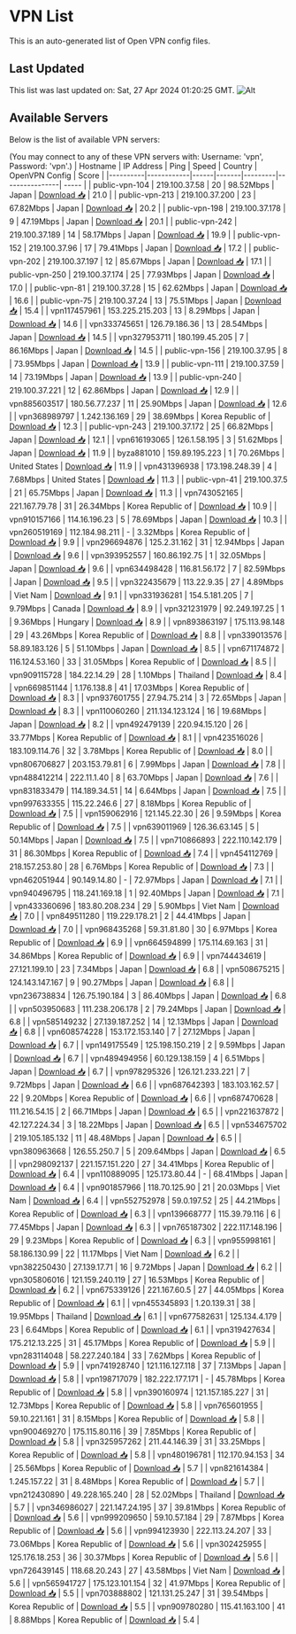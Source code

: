 # VPN List

This is an auto-generated list of Open VPN config files.

## Last Updated

This list was last updated on: Sat, 27 Apr 2024 01:20:25 GMT.
![Alt](https://repobeats.axiom.co/api/embed/186b98318ef1479477931607c1ad7d823f12451f.svg "Repobeats analytics image")

## Available Servers

Below is the list of available VPN servers:

(You may connect to any of these VPN servers with: Username: 'vpn', Password: 'vpn'.)
| Hostname | IP Address | Ping | Speed | Country | OpenVPN Config | Score |
|----------|------------|------|-------|---------|----------------| ----- |
| public-vpn-104 | 219.100.37.58 | 20 | 98.52Mbps | Japan | [Download 📥](./configs/server_0_JP.ovpn) | 21.0 |
| public-vpn-213 | 219.100.37.200 | 23 | 67.82Mbps | Japan | [Download 📥](./configs/server_1_JP.ovpn) | 20.2 |
| public-vpn-198 | 219.100.37.178 | 9 | 47.19Mbps | Japan | [Download 📥](./configs/server_2_JP.ovpn) | 20.1 |
| public-vpn-242 | 219.100.37.189 | 14 | 58.17Mbps | Japan | [Download 📥](./configs/server_3_JP.ovpn) | 19.9 |
| public-vpn-152 | 219.100.37.96 | 17 | 79.41Mbps | Japan | [Download 📥](./configs/server_4_JP.ovpn) | 17.2 |
| public-vpn-202 | 219.100.37.197 | 12 | 85.67Mbps | Japan | [Download 📥](./configs/server_5_JP.ovpn) | 17.1 |
| public-vpn-250 | 219.100.37.174 | 25 | 77.93Mbps | Japan | [Download 📥](./configs/server_6_JP.ovpn) | 17.0 |
| public-vpn-81 | 219.100.37.28 | 15 | 62.62Mbps | Japan | [Download 📥](./configs/server_7_JP.ovpn) | 16.6 |
| public-vpn-75 | 219.100.37.24 | 13 | 75.51Mbps | Japan | [Download 📥](./configs/server_8_JP.ovpn) | 15.4 |
| vpn117457961 | 153.225.215.203 | 13 | 8.29Mbps | Japan | [Download 📥](./configs/server_9_JP.ovpn) | 14.6 |
| vpn333745651 | 126.79.186.36 | 13 | 28.54Mbps | Japan | [Download 📥](./configs/server_10_JP.ovpn) | 14.5 |
| vpn327953711 | 180.199.45.205 | 7 | 86.16Mbps | Japan | [Download 📥](./configs/server_11_JP.ovpn) | 14.5 |
| public-vpn-156 | 219.100.37.95 | 8 | 73.95Mbps | Japan | [Download 📥](./configs/server_12_JP.ovpn) | 13.9 |
| public-vpn-111 | 219.100.37.59 | 14 | 73.19Mbps | Japan | [Download 📥](./configs/server_13_JP.ovpn) | 13.9 |
| public-vpn-240 | 219.100.37.221 | 12 | 62.86Mbps | Japan | [Download 📥](./configs/server_14_JP.ovpn) | 12.9 |
| vpn885603517 | 180.56.77.237 | 11 | 25.90Mbps | Japan | [Download 📥](./configs/server_15_JP.ovpn) | 12.6 |
| vpn368989797 | 1.242.136.169 | 29 | 38.69Mbps | Korea Republic of | [Download 📥](./configs/server_16_KR.ovpn) | 12.3 |
| public-vpn-243 | 219.100.37.172 | 25 | 66.82Mbps | Japan | [Download 📥](./configs/server_17_JP.ovpn) | 12.1 |
| vpn616193065 | 126.1.58.195 | 3 | 51.62Mbps | Japan | [Download 📥](./configs/server_18_JP.ovpn) | 11.9 |
| byza881010 | 159.89.195.223 | 1 | 70.26Mbps | United States | [Download 📥](./configs/server_19_US.ovpn) | 11.9 |
| vpn431396938 | 173.198.248.39 | 4 | 7.68Mbps | United States | [Download 📥](./configs/server_20_US.ovpn) | 11.3 |
| public-vpn-41 | 219.100.37.5 | 21 | 65.75Mbps | Japan | [Download 📥](./configs/server_21_JP.ovpn) | 11.3 |
| vpn743052165 | 221.167.79.78 | 31 | 26.34Mbps | Korea Republic of | [Download 📥](./configs/server_22_KR.ovpn) | 10.9 |
| vpn910157166 | 114.16.196.23 | 5 | 78.69Mbps | Japan | [Download 📥](./configs/server_23_JP.ovpn) | 10.3 |
| vpn260519169 | 112.184.98.211 | - | 3.32Mbps | Korea Republic of | [Download 📥](./configs/server_24_KR.ovpn) | 9.9 |
| vpn296694876 | 125.2.31.162 | 31 | 12.94Mbps | Japan | [Download 📥](./configs/server_25_JP.ovpn) | 9.6 |
| vpn393952557 | 160.86.192.75 | 1 | 32.05Mbps | Japan | [Download 📥](./configs/server_26_JP.ovpn) | 9.6 |
| vpn634498428 | 116.81.56.172 | 7 | 82.59Mbps | Japan | [Download 📥](./configs/server_27_JP.ovpn) | 9.5 |
| vpn322435679 | 113.22.9.35 | 27 | 4.89Mbps | Viet Nam | [Download 📥](./configs/server_28_VN.ovpn) | 9.1 |
| vpn331936281 | 154.5.181.205 | 7 | 9.79Mbps | Canada | [Download 📥](./configs/server_29_CA.ovpn) | 8.9 |
| vpn321231979 | 92.249.197.25 | 1 | 9.36Mbps | Hungary | [Download 📥](./configs/server_30_HU.ovpn) | 8.9 |
| vpn893863197 | 175.113.98.148 | 29 | 43.26Mbps | Korea Republic of | [Download 📥](./configs/server_31_KR.ovpn) | 8.8 |
| vpn339013576 | 58.89.183.126 | 5 | 51.10Mbps | Japan | [Download 📥](./configs/server_32_JP.ovpn) | 8.5 |
| vpn671174872 | 116.124.53.160 | 33 | 31.05Mbps | Korea Republic of | [Download 📥](./configs/server_33_KR.ovpn) | 8.5 |
| vpn909115728 | 184.22.14.29 | 28 | 1.10Mbps | Thailand | [Download 📥](./configs/server_34_TH.ovpn) | 8.4 |
| vpn669851144 | 1.176.138.8 | 41 | 17.03Mbps | Korea Republic of | [Download 📥](./configs/server_35_KR.ovpn) | 8.3 |
| vpn937601755 | 27.94.75.214 | 3 | 72.65Mbps | Japan | [Download 📥](./configs/server_36_JP.ovpn) | 8.3 |
| vpn110060260 | 211.134.123.124 | 16 | 19.68Mbps | Japan | [Download 📥](./configs/server_37_JP.ovpn) | 8.2 |
| vpn492479139 | 220.94.15.120 | 26 | 33.77Mbps | Korea Republic of | [Download 📥](./configs/server_38_KR.ovpn) | 8.1 |
| vpn423516026 | 183.109.114.76 | 32 | 3.78Mbps | Korea Republic of | [Download 📥](./configs/server_39_KR.ovpn) | 8.0 |
| vpn806706827 | 203.153.79.81 | 6 | 7.99Mbps | Japan | [Download 📥](./configs/server_40_JP.ovpn) | 7.8 |
| vpn488412214 | 222.11.1.40 | 8 | 63.70Mbps | Japan | [Download 📥](./configs/server_41_JP.ovpn) | 7.6 |
| vpn831833479 | 114.189.34.51 | 14 | 6.64Mbps | Japan | [Download 📥](./configs/server_42_JP.ovpn) | 7.5 |
| vpn997633355 | 115.22.246.6 | 27 | 8.18Mbps | Korea Republic of | [Download 📥](./configs/server_43_KR.ovpn) | 7.5 |
| vpn159062916 | 121.145.22.30 | 26 | 9.59Mbps | Korea Republic of | [Download 📥](./configs/server_44_KR.ovpn) | 7.5 |
| vpn639011969 | 126.36.63.145 | 5 | 50.14Mbps | Japan | [Download 📥](./configs/server_45_JP.ovpn) | 7.5 |
| vpn710866893 | 222.110.142.179 | 31 | 86.30Mbps | Korea Republic of | [Download 📥](./configs/server_46_KR.ovpn) | 7.4 |
| vpn454112769 | 218.157.253.80 | 28 | 6.76Mbps | Korea Republic of | [Download 📥](./configs/server_47_KR.ovpn) | 7.3 |
| vpn462051944 | 90.149.14.80 | - | 72.97Mbps | Japan | [Download 📥](./configs/server_48_JP.ovpn) | 7.1 |
| vpn940496795 | 118.241.169.18 | 1 | 92.40Mbps | Japan | [Download 📥](./configs/server_49_JP.ovpn) | 7.1 |
| vpn433360696 | 183.80.208.234 | 29 | 5.90Mbps | Viet Nam | [Download 📥](./configs/server_50_VN.ovpn) | 7.0 |
| vpn849511280 | 119.229.178.21 | 2 | 44.41Mbps | Japan | [Download 📥](./configs/server_51_JP.ovpn) | 7.0 |
| vpn968435268 | 59.31.81.80 | 30 | 6.97Mbps | Korea Republic of | [Download 📥](./configs/server_52_KR.ovpn) | 6.9 |
| vpn664594899 | 175.114.69.163 | 31 | 34.86Mbps | Korea Republic of | [Download 📥](./configs/server_53_KR.ovpn) | 6.9 |
| vpn744434619 | 27.121.199.10 | 23 | 7.34Mbps | Japan | [Download 📥](./configs/server_54_JP.ovpn) | 6.8 |
| vpn508675215 | 124.143.147.167 | 9 | 90.27Mbps | Japan | [Download 📥](./configs/server_55_JP.ovpn) | 6.8 |
| vpn236738834 | 126.75.190.184 | 3 | 86.40Mbps | Japan | [Download 📥](./configs/server_56_JP.ovpn) | 6.8 |
| vpn503950683 | 111.238.206.178 | 2 | 79.24Mbps | Japan | [Download 📥](./configs/server_57_JP.ovpn) | 6.8 |
| vpn585149232 | 27.139.187.252 | 14 | 12.13Mbps | Japan | [Download 📥](./configs/server_58_JP.ovpn) | 6.8 |
| vpn608574228 | 153.172.153.140 | 7 | 27.12Mbps | Japan | [Download 📥](./configs/server_59_JP.ovpn) | 6.7 |
| vpn149175549 | 125.198.150.219 | 2 | 9.59Mbps | Japan | [Download 📥](./configs/server_60_JP.ovpn) | 6.7 |
| vpn489494956 | 60.129.138.159 | 4 | 6.51Mbps | Japan | [Download 📥](./configs/server_61_JP.ovpn) | 6.7 |
| vpn978295326 | 126.121.233.221 | 7 | 9.72Mbps | Japan | [Download 📥](./configs/server_62_JP.ovpn) | 6.6 |
| vpn687642393 | 183.103.162.57 | 22 | 9.20Mbps | Korea Republic of | [Download 📥](./configs/server_63_KR.ovpn) | 6.6 |
| vpn687470628 | 111.216.54.15 | 2 | 66.71Mbps | Japan | [Download 📥](./configs/server_64_JP.ovpn) | 6.5 |
| vpn221637872 | 42.127.224.34 | 3 | 18.22Mbps | Japan | [Download 📥](./configs/server_65_JP.ovpn) | 6.5 |
| vpn534675702 | 219.105.185.132 | 11 | 48.48Mbps | Japan | [Download 📥](./configs/server_66_JP.ovpn) | 6.5 |
| vpn380963668 | 126.55.250.7 | 5 | 209.64Mbps | Japan | [Download 📥](./configs/server_67_JP.ovpn) | 6.5 |
| vpn298092137 | 221.157.151.220 | 27 | 34.41Mbps | Korea Republic of | [Download 📥](./configs/server_68_KR.ovpn) | 6.4 |
| vpn110889095 | 125.173.80.44 | - | 68.41Mbps | Japan | [Download 📥](./configs/server_69_JP.ovpn) | 6.4 |
| vpn901857966 | 118.70.125.90 | 21 | 20.03Mbps | Viet Nam | [Download 📥](./configs/server_70_VN.ovpn) | 6.4 |
| vpn552752978 | 59.0.197.52 | 25 | 44.21Mbps | Korea Republic of | [Download 📥](./configs/server_71_KR.ovpn) | 6.3 |
| vpn139668777 | 115.39.79.116 | 6 | 77.45Mbps | Japan | [Download 📥](./configs/server_72_JP.ovpn) | 6.3 |
| vpn765187302 | 222.117.148.196 | 29 | 9.23Mbps | Korea Republic of | [Download 📥](./configs/server_73_KR.ovpn) | 6.3 |
| vpn955998161 | 58.186.130.99 | 22 | 11.17Mbps | Viet Nam | [Download 📥](./configs/server_74_VN.ovpn) | 6.2 |
| vpn382250430 | 27.139.17.71 | 16 | 9.72Mbps | Japan | [Download 📥](./configs/server_75_JP.ovpn) | 6.2 |
| vpn305806016 | 121.159.240.119 | 27 | 16.53Mbps | Korea Republic of | [Download 📥](./configs/server_76_KR.ovpn) | 6.2 |
| vpn675339126 | 221.167.60.5 | 27 | 44.05Mbps | Korea Republic of | [Download 📥](./configs/server_77_KR.ovpn) | 6.1 |
| vpn455345893 | 1.20.139.31 | 38 | 19.95Mbps | Thailand | [Download 📥](./configs/server_78_TH.ovpn) | 6.1 |
| vpn677582631 | 125.134.4.179 | 23 | 6.64Mbps | Korea Republic of | [Download 📥](./configs/server_79_KR.ovpn) | 6.1 |
| vpn319427634 | 175.212.13.225 | 31 | 45.17Mbps | Korea Republic of | [Download 📥](./configs/server_80_KR.ovpn) | 5.9 |
| vpn283114048 | 58.227.240.184 | 33 | 7.62Mbps | Korea Republic of | [Download 📥](./configs/server_81_KR.ovpn) | 5.9 |
| vpn741928740 | 121.116.127.118 | 37 | 7.13Mbps | Japan | [Download 📥](./configs/server_82_JP.ovpn) | 5.8 |
| vpn198717079 | 182.222.177.171 | - | 45.78Mbps | Korea Republic of | [Download 📥](./configs/server_83_KR.ovpn) | 5.8 |
| vpn390160974 | 121.157.185.227 | 31 | 12.73Mbps | Korea Republic of | [Download 📥](./configs/server_84_KR.ovpn) | 5.8 |
| vpn765601955 | 59.10.221.161 | 31 | 8.15Mbps | Korea Republic of | [Download 📥](./configs/server_85_KR.ovpn) | 5.8 |
| vpn900469270 | 175.115.80.116 | 39 | 7.85Mbps | Korea Republic of | [Download 📥](./configs/server_86_KR.ovpn) | 5.8 |
| vpn325957262 | 211.44.146.39 | 31 | 33.25Mbps | Korea Republic of | [Download 📥](./configs/server_87_KR.ovpn) | 5.8 |
| vpn480196781 | 112.170.94.153 | 34 | 25.56Mbps | Korea Republic of | [Download 📥](./configs/server_88_KR.ovpn) | 5.7 |
| vpn821614384 | 1.245.157.22 | 31 | 8.48Mbps | Korea Republic of | [Download 📥](./configs/server_89_KR.ovpn) | 5.7 |
| vpn212430890 | 49.228.165.240 | 28 | 52.02Mbps | Thailand | [Download 📥](./configs/server_90_TH.ovpn) | 5.7 |
| vpn346986027 | 221.147.24.195 | 37 | 39.81Mbps | Korea Republic of | [Download 📥](./configs/server_91_KR.ovpn) | 5.6 |
| vpn999209650 | 59.10.57.184 | 29 | 7.87Mbps | Korea Republic of | [Download 📥](./configs/server_92_KR.ovpn) | 5.6 |
| vpn994123930 | 222.113.24.207 | 33 | 73.06Mbps | Korea Republic of | [Download 📥](./configs/server_93_KR.ovpn) | 5.6 |
| vpn302425955 | 125.176.18.253 | 36 | 30.37Mbps | Korea Republic of | [Download 📥](./configs/server_94_KR.ovpn) | 5.6 |
| vpn726439145 | 118.68.20.243 | 27 | 43.58Mbps | Viet Nam | [Download 📥](./configs/server_95_VN.ovpn) | 5.6 |
| vpn565941727 | 175.123.101.154 | 32 | 41.97Mbps | Korea Republic of | [Download 📥](./configs/server_96_KR.ovpn) | 5.5 |
| vpn703888802 | 121.131.25.247 | 31 | 39.54Mbps | Korea Republic of | [Download 📥](./configs/server_97_KR.ovpn) | 5.5 |
| vpn909780280 | 115.41.163.100 | 41 | 8.88Mbps | Korea Republic of | [Download 📥](./configs/server_98_KR.ovpn) | 5.4 |

